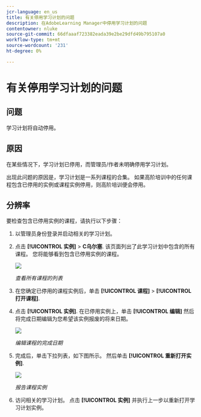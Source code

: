 ```yaml
---
jcr-language: en_us
title: 有关停用学习计划的问题
description: 在AdobeLearning Manager中停用学习计划的问题
contentowner: nluke
source-git-commit: 66dfaaaf723382eada39e2be29dfd49b795107a0
workflow-type: tm+mt
source-wordcount: '231'
ht-degree: 0%

---
```




# 有关停用学习计划的问题

## 问题

学习计划将自动停用。

## 原因

在某些情况下，学习计划已停用，而管理员/作者未明确停用学习计划。

出现此问题的原因是，学习计划是一系列课程的合集。 如果高阶培训中的任何课程包含已停用的实例或课程实例停用，则高阶培训便会停用。

## 分辨率

要检查包含已停用实例的课程，请执行以下步骤：

1. 以管理员身份登录并启动相关的学习计划。

1. 点击 **[!UICONTROL 实例]** > **C乌尔塞**. 该页面列出了此学习计划中包含的所有课程。 您将能够看到包含已停用实例的课程。

   ![](assets/retired-instance.png)

   *查看所有课程的列表*

1. 在您确定已停用的课程实例后，单击 **[!UICONTROL 课程]** > **[!UICONTROL 打开课程]**.

1. 点击 **[!UICONTROL 实例]**. 在已停用实例上，单击 **[!UICONTROL 编辑]** 然后将完成日期编辑为您希望该实例报废的将来日期。

   ![](assets/completion-date.png)

   *编辑课程的完成日期*

1. 完成后，单击下拉列表，如下图所示。 然后单击 **[!UICONTROL 重新打开实例]**.

   ![](assets/re-open-instance.png)

   *报告课程实例*

1. 访问相关的学习计划。 点击 **[!UICONTROL 实例]** 并执行上一步以重新打开学习计划实例。
